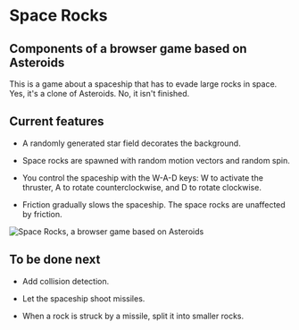 # Space Rocks

## Components of a browser game based on Asteroids

This is a game about a spaceship that has to evade large rocks in
space. Yes, it's a clone of Asteroids. No, it isn't finished.


## Current features

* A randomly generated star field decorates the background.

* Space rocks are spawned with random motion vectors and random spin.

* You control the spaceship with the W-A-D keys: W to activate the
thruster, A to rotate counterclockwise, and D to rotate clockwise.

* Friction gradually slows the spaceship. The space rocks are unaffected
by friction.

![Space Rocks, a browser game based on
Asteroids](https://github.com/michaellaszlo/space-rocks/blob/master/screenshot.png)


## To be done next

* Add collision detection.

* Let the spaceship shoot missiles.

* When a rock is struck by a missile, split it into smaller rocks.


